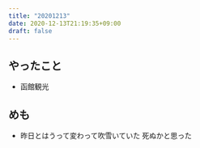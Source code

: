 ```yaml
---
title: "20201213"
date: 2020-12-13T21:19:35+09:00
draft: false
---
```


## やったこと
* 函館観光

## めも
* 昨日とはうって変わって吹雪いていた 死ぬかと思った
